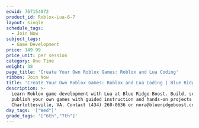 ```yaml
---
ecwid: 767154072
product_id: Roblox-Lua-6-7
layout: single
schedule_tags:
  - Join Now
subject_tags:
  - Game Development
price: 149.99
price_unit: per session
category: One Time
weight: 38
page_title: 'Create Your Own Roblox Games: Roblox and Lua Coding'
ribbon: Join Now
title: 'Create Your Own Roblox Games: Roblox and Lua Coding | Blue Ridge Boost'
description: >-
  Learn Roblox game development with Lua at Blue Ridge Boost. Build, script, and
  publish your own games with guided instruction and hands-on projects.
  Charlottesville, VA. Contact (434) 260-0636 or nora@blueridgeboost.com .
day_tags: '["Wed"]'
grade_tags: '["6th","7th"]'
---
```



